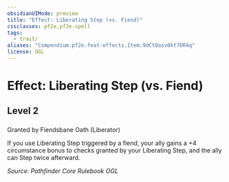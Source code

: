 ```yaml
---
obsidianUIMode: preview
title: "Effect: Liberating Step (vs. Fiend)"
cssclasses: pf2e,pf2e-spell
tags:
  - trait/
aliases: "Compendium.pf2e.feat-effects.Item.9dCt0asv0kt7DR4q"
license: OGL
---
```

# Effect: Liberating Step (vs. Fiend)
## Level 2
### 






Granted by Fiendsbane Oath (Liberator)

If you use Liberating Step triggered by a fiend, your ally gains a +4 circumstance bonus to checks granted by your Liberating Step, and the ally can Step twice afterward.

*Source: Pathfinder Core Rulebook*
*OGL*